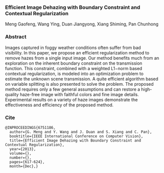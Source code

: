 ### Efficient Image Dehazing with Boundary Constraint and Contextual Regularization

Meng Gaofeng, Wang Ying, Duan Jiangyong, Xiang Shiming, Pan Chunhong

### Abstract
Images captured in foggy weather conditions often
suffer from bad visibility. In this paper, we propose an efficient
regularization method to remove hazes from a single input
image. Our method benefits much from an exploration on the
inherent boundary constraint on the transmission function.
This constraint, combined with a weighted L1−norm based
contextual regularization, is modeled into an optimization
problem to estimate the unknown scene transmission. A quite
efficient algorithm based on variable splitting is also presented
to solve the problem. The proposed method requires only
a few general assumptions and can restore a high-quality
haze-free image with faithful colors and fine image details.
Experimental results on a variety of haze images demonstrate
the effectiveness and efficiency of the proposed method.

### Cite

```
@INPROCEEDINGS{6751186, 
  author={G. Meng and Y. Wang and J. Duan and S. Xiang and C. Pan}, 
  booktitle={IEEE International Conference on Computer Vision}, 
  title={Efficient Image Dehazing with Boundary Constraint and Contextual Regularization}, 
  year={2013}, 
  volume={}, 
  number={}, 
  pages={617-624}, 
  month={Dec},}
```

